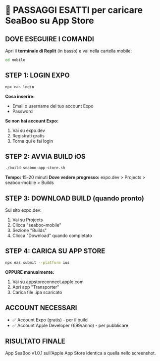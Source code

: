 # 📲 PASSAGGI ESATTI per caricare SeaBoo su App Store

## DOVE ESEGUIRE I COMANDI
Apri il **terminale di Replit** (in basso) e vai nella cartella mobile:

```bash
cd mobile
```

## STEP 1: LOGIN EXPO 
```bash
npx eas login
```
**Cosa inserire:**
- Email o username del tuo account Expo
- Password

**Se non hai account Expo:**
1. Vai su expo.dev 
2. Registrati gratis
3. Torna qui e fai login

## STEP 2: AVVIA BUILD iOS
```bash
./build-seaboo-app-store.sh
```

**Tempo:** 15-20 minuti
**Dove vedere progresso:** expo.dev > Projects > seaboo-mobile > Builds

## STEP 3: DOWNLOAD BUILD (quando pronto)
Sul sito expo.dev:
1. Vai su Projects
2. Clicca "seaboo-mobile" 
3. Sezione "Builds"
4. Clicca "Download" quando completato

## STEP 4: CARICA SU APP STORE
```bash
npx eas submit --platform ios
```

**OPPURE manualmente:**
1. Vai su appstoreconnect.apple.com
2. Apri app "Transporter" 
3. Carica file .ipa scaricato

## ACCOUNT NECESSARI
- ✅ Account Expo (gratis) - per il build
- ✅ Account Apple Developer (€99/anno) - per pubblicare

## RISULTATO FINALE
App SeaBoo v1.0.1 sull'Apple App Store identica a quella nello screenshot.